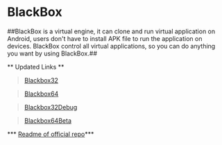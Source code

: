 # BlackBox
##BlackBox is a virtual engine, it can clone and run virtual application on Android,  users don't have to install APK file to run the application on devices. BlackBox control all virtual applications, so you can do anything you want by using BlackBox.##

** Updated Links **
> [Blackbox32](https://apkadmin.com/uutcz5xvjcwz/BB32.apk.html)

> [Blackbox64](https://apkadmin.com/ujsflvqvet64/BB64.apk.html)

> [Blackbox32Debug](https://apkadmin.com/8q3wud0drimn/BB32-debug.apk.html)

> [Blackbox64Beta](https://apkadmin.com/trilcpntf51l/BB64-Beta.apk.html)

*** [Readme of official repo](https://github.com/1-2-Tree/BlackBox/blob/master/README_01.md)***
